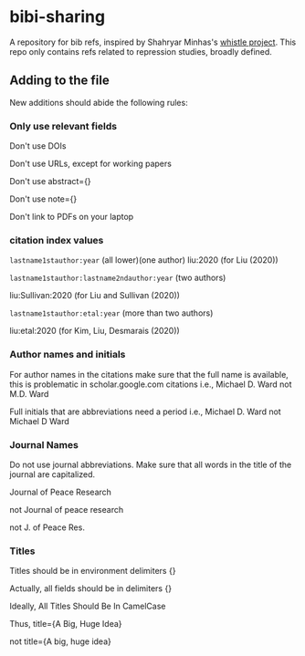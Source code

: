 bibi-sharing
=======

A repository for bib refs, inspired by Shahryar Minhas's [whistle project](https://github.com/s7minhas/whistle?tab=readme-ov-file#whistle).
This repo only contains refs related to repression studies, broadly defined.

## Adding to the file 

New additions should abide the following rules:

### Only use relevant fields

Don't use DOIs

Don't use URLs, except for working papers 

Don't use abstract={}

Don't use note={}

Don't link to PDFs on your laptop


### citation index values

`lastname1stauthor:year`  (all lower)(one author) 
liu:2020 (for Liu (2020))

`lastname1stauthor:lastname2ndauthor:year`  (two authors) 

liu:Sullivan:2020 (for Liu and Sullivan (2020))

`lastname1stauthor:etal:year`   (more than two authors) 

liu:etal:2020  (for Kim, Liu, Desmarais (2020))

### Author names and initials 

For author names in the citations make sure that the full name is available, 
this is problematic in scholar.google.com citations
i.e., Michael D. Ward not M.D. Ward

Full initials that are abbreviations need a period
i.e., Michael D. Ward not Michael D Ward

### Journal Names

Do not use journal abbreviations. Make sure that all words in the title of the journal are capitalized.

Journal of Peace Research 

not Journal of peace research 

not J. of Peace Res.

### Titles 

Titles should be in environment delimiters {}

Actually, all fields should be in delimiters {} 

Ideally, All Titles Should Be In CamelCase  

Thus, title={A Big, Huge Idea} 

not title={A big, huge idea}


